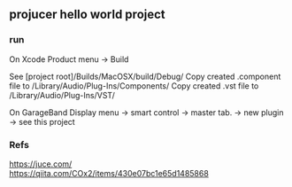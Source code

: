 ## projucer hello world project

### run
On Xcode
Product menu -> Build 

See [project root]/Builds/MacOSX/build/Debug/
Copy created .component file to /Library/Audio/Plug-Ins/Components/
Copy created .vst file to /Library/Audio/Plug-Ins/VST/

On GarageBand
Display menu -> smart control -> master tab. -> new plugin -> see this project


### Refs
https://juce.com/  
https://qiita.com/COx2/items/430e07bc1e65d1485868
